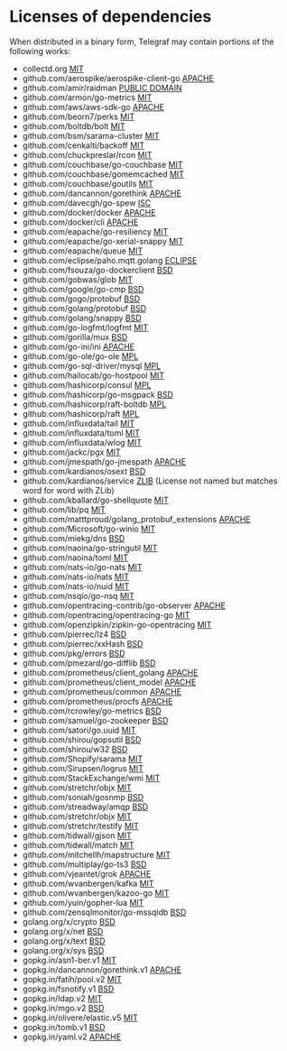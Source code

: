 # Licenses of dependencies

When distributed in a binary form, Telegraf may contain portions of the
following works:

- collectd.org [MIT](https://github.com/collectd/go-collectd/blob/master/LICENSE)
- github.com/aerospike/aerospike-client-go [APACHE](https://github.com/aerospike/aerospike-client-go/blob/master/LICENSE)
- github.com/amir/raidman [PUBLIC DOMAIN](https://github.com/amir/raidman/blob/master/UNLICENSE)
- github.com/armon/go-metrics [MIT](https://github.com/armon/go-metrics/blob/master/LICENSE)
- github.com/aws/aws-sdk-go [APACHE](https://github.com/aws/aws-sdk-go/blob/master/LICENSE.txt)
- github.com/beorn7/perks [MIT](https://github.com/beorn7/perks/blob/master/LICENSE)
- github.com/boltdb/bolt [MIT](https://github.com/boltdb/bolt/blob/master/LICENSE)
- github.com/bsm/sarama-cluster [MIT](https://github.com/bsm/sarama-cluster/blob/master/LICENSE)
- github.com/cenkalti/backoff [MIT](https://github.com/cenkalti/backoff/blob/master/LICENSE)
- github.com/chuckpreslar/rcon [MIT](https://github.com/chuckpreslar/rcon#license)
- github.com/couchbase/go-couchbase [MIT](https://github.com/couchbase/go-couchbase/blob/master/LICENSE)
- github.com/couchbase/gomemcached [MIT](https://github.com/couchbase/gomemcached/blob/master/LICENSE)
- github.com/couchbase/goutils [MIT](https://github.com/couchbase/go-couchbase/blob/master/LICENSE)
- github.com/dancannon/gorethink [APACHE](https://github.com/dancannon/gorethink/blob/master/LICENSE)
- github.com/davecgh/go-spew [ISC](https://github.com/davecgh/go-spew/blob/master/LICENSE)
- github.com/docker/docker [APACHE](https://github.com/docker/docker/blob/master/LICENSE)
- github.com/docker/cli [APACHE](https://github.com/docker/cli/blob/master/LICENSE)
- github.com/eapache/go-resiliency [MIT](https://github.com/eapache/go-resiliency/blob/master/LICENSE)
- github.com/eapache/go-xerial-snappy [MIT](https://github.com/eapache/go-xerial-snappy/blob/master/LICENSE)
- github.com/eapache/queue [MIT](https://github.com/eapache/queue/blob/master/LICENSE)
- github.com/eclipse/paho.mqtt.golang [ECLIPSE](https://github.com/eclipse/paho.mqtt.golang/blob/master/LICENSE)
- github.com/fsouza/go-dockerclient [BSD](https://github.com/fsouza/go-dockerclient/blob/master/LICENSE)
- github.com/gobwas/glob [MIT](https://github.com/gobwas/glob/blob/master/LICENSE)
- github.com/google/go-cmp [BSD](https://github.com/google/go-cmp/blob/master/LICENSE)
- github.com/gogo/protobuf [BSD](https://github.com/gogo/protobuf/blob/master/LICENSE)
- github.com/golang/protobuf [BSD](https://github.com/golang/protobuf/blob/master/LICENSE)
- github.com/golang/snappy [BSD](https://github.com/golang/snappy/blob/master/LICENSE)
- github.com/go-logfmt/logfmt [MIT](https://github.com/go-logfmt/logfmt/blob/master/LICENSE)
- github.com/gorilla/mux [BSD](https://github.com/gorilla/mux/blob/master/LICENSE)
- github.com/go-ini/ini [APACHE](https://github.com/go-ini/ini/blob/master/LICENSE)
- github.com/go-ole/go-ole [MPL](http://mattn.mit-license.org/2013)
- github.com/go-sql-driver/mysql [MPL](https://github.com/go-sql-driver/mysql/blob/master/LICENSE)
- github.com/hailocab/go-hostpool [MIT](https://github.com/hailocab/go-hostpool/blob/master/LICENSE)
- github.com/hashicorp/consul [MPL](https://github.com/hashicorp/consul/blob/master/LICENSE)
- github.com/hashicorp/go-msgpack [BSD](https://github.com/hashicorp/go-msgpack/blob/master/LICENSE)
- github.com/hashicorp/raft-boltdb [MPL](https://github.com/hashicorp/raft-boltdb/blob/master/LICENSE)
- github.com/hashicorp/raft [MPL](https://github.com/hashicorp/raft/blob/master/LICENSE)
- github.com/influxdata/tail [MIT](https://github.com/influxdata/tail/blob/master/LICENSE.txt)
- github.com/influxdata/toml [MIT](https://github.com/influxdata/toml/blob/master/LICENSE)
- github.com/influxdata/wlog [MIT](https://github.com/influxdata/wlog/blob/master/LICENSE)
- github.com/jackc/pgx [MIT](https://github.com/jackc/pgx/blob/master/LICENSE)
- github.com/jmespath/go-jmespath [APACHE](https://github.com/jmespath/go-jmespath/blob/master/LICENSE)
- github.com/kardianos/osext [BSD](https://github.com/kardianos/osext/blob/master/LICENSE)
- github.com/kardianos/service [ZLIB](https://github.com/kardianos/service/blob/master/LICENSE) (License not named but matches word for word with ZLib)
- github.com/kballard/go-shellquote [MIT](https://github.com/kballard/go-shellquote/blob/master/LICENSE)
- github.com/lib/pq [MIT](https://github.com/lib/pq/blob/master/LICENSE.md)
- github.com/matttproud/golang_protobuf_extensions [APACHE](https://github.com/matttproud/golang_protobuf_extensions/blob/master/LICENSE)
- github.com/Microsoft/go-winio [MIT](https://github.com/Microsoft/go-winio/blob/master/LICENSE)
- github.com/miekg/dns [BSD](https://github.com/miekg/dns/blob/master/LICENSE)
- github.com/naoina/go-stringutil [MIT](https://github.com/naoina/go-stringutil/blob/master/LICENSE)
- github.com/naoina/toml [MIT](https://github.com/naoina/toml/blob/master/LICENSE)
- github.com/nats-io/go-nats [MIT](https://github.com/nats-io/go-nats/blob/master/LICENSE)
- github.com/nats-io/nats [MIT](https://github.com/nats-io/nats/blob/master/LICENSE)
- github.com/nats-io/nuid [MIT](https://github.com/nats-io/nuid/blob/master/LICENSE)
- github.com/nsqio/go-nsq [MIT](https://github.com/nsqio/go-nsq/blob/master/LICENSE)
- github.com/opentracing-contrib/go-observer [APACHE](https://github.com/opentracing-contrib/go-observer/blob/master/LICENSE)
- github.com/opentracing/opentracing-go [MIT](https://github.com/opentracing/opentracing-go/blob/master/LICENSE)
- github.com/openzipkin/zipkin-go-opentracing [MIT](https://github.com/openzipkin/zipkin-go-opentracing/blob/master/LICENSE)
- github.com/pierrec/lz4 [BSD](https://github.com/pierrec/lz4/blob/master/LICENSE)
- github.com/pierrec/xxHash [BSD](https://github.com/pierrec/xxHash/blob/master/LICENSE)
- github.com/pkg/errors [BSD](https://github.com/pkg/errors/blob/master/LICENSE)
- github.com/pmezard/go-difflib [BSD](https://github.com/pmezard/go-difflib/blob/master/LICENSE)
- github.com/prometheus/client_golang [APACHE](https://github.com/prometheus/client_golang/blob/master/LICENSE)
- github.com/prometheus/client_model [APACHE](https://github.com/prometheus/client_model/blob/master/LICENSE)
- github.com/prometheus/common [APACHE](https://github.com/prometheus/common/blob/master/LICENSE)
- github.com/prometheus/procfs [APACHE](https://github.com/prometheus/procfs/blob/master/LICENSE)
- github.com/rcrowley/go-metrics [BSD](https://github.com/rcrowley/go-metrics/blob/master/LICENSE)
- github.com/samuel/go-zookeeper [BSD](https://github.com/samuel/go-zookeeper/blob/master/LICENSE)
- github.com/satori/go.uuid [MIT](https://github.com/satori/go.uuid/blob/master/LICENSE)
- github.com/shirou/gopsutil [BSD](https://github.com/shirou/gopsutil/blob/master/LICENSE)
- github.com/shirou/w32 [BSD](https://github.com/shirou/w32/blob/master/LICENSE)
- github.com/Shopify/sarama [MIT](https://github.com/Shopify/sarama/blob/master/MIT-LICENSE)
- github.com/Sirupsen/logrus [MIT](https://github.com/Sirupsen/logrus/blob/master/LICENSE)
- github.com/StackExchange/wmi [MIT](https://github.com/StackExchange/wmi/blob/master/LICENSE)
- github.com/stretchr/objx [MIT](https://github.com/stretchr/objx/blob/master/LICENSE.md)
- github.com/soniah/gosnmp [BSD](https://github.com/soniah/gosnmp/blob/master/LICENSE)
- github.com/streadway/amqp [BSD](https://github.com/streadway/amqp/blob/master/LICENSE)
- github.com/stretchr/objx [MIT](https://github.com/stretchr/objx/blob/master/LICENSE.md)
- github.com/stretchr/testify [MIT](https://github.com/stretchr/testify/blob/master/LICENCE.txt)
- github.com/tidwall/gjson [MIT](https://github.com/tidwall/gjson/blob/master/LICENSE)
- github.com/tidwall/match [MIT](https://github.com/tidwall/match/blob/master/LICENSE)
- github.com/mitchellh/mapstructure [MIT](https://github.com/mitchellh/mapstructure/blob/master/LICENSE)
- github.com/multiplay/go-ts3 [BSD](https://github.com/multiplay/go-ts3/blob/master/LICENSE)
- github.com/vjeantet/grok [APACHE](https://github.com/vjeantet/grok/blob/master/LICENSE)
- github.com/wvanbergen/kafka [MIT](https://github.com/wvanbergen/kafka/blob/master/LICENSE)
- github.com/wvanbergen/kazoo-go [MIT](https://github.com/wvanbergen/kazoo-go/blob/master/MIT-LICENSE)
- github.com/yuin/gopher-lua [MIT](https://github.com/yuin/gopher-lua/blob/master/LICENSE)
- github.com/zensqlmonitor/go-mssqldb [BSD](https://github.com/zensqlmonitor/go-mssqldb/blob/master/LICENSE.txt)
- golang.org/x/crypto [BSD](https://github.com/golang/crypto/blob/master/LICENSE)
- golang.org/x/net [BSD](https://go.googlesource.com/net/+/master/LICENSE)
- golang.org/x/text [BSD](https://go.googlesource.com/text/+/master/LICENSE)
- golang.org/x/sys [BSD](https://go.googlesource.com/sys/+/master/LICENSE)
- gopkg.in/asn1-ber.v1 [MIT](https://github.com/go-asn1-ber/asn1-ber/blob/v1.2/LICENSE)
- gopkg.in/dancannon/gorethink.v1 [APACHE](https://github.com/dancannon/gorethink/blob/v1.1.2/LICENSE)
- gopkg.in/fatih/pool.v2 [MIT](https://github.com/fatih/pool/blob/v2.0.0/LICENSE)
- gopkg.in/fsnotify.v1 [BSD](https://github.com/fsnotify/fsnotify/blob/v1.4.2/LICENSE)
- gopkg.in/ldap.v2 [MIT](https://github.com/go-ldap/ldap/blob/v2.5.0/LICENSE)
- gopkg.in/mgo.v2 [BSD](https://github.com/go-mgo/mgo/blob/v2/LICENSE)
- gopkg.in/olivere/elastic.v5 [MIT](https://github.com/olivere/elastic/blob/v5.0.38/LICENSE)
- gopkg.in/tomb.v1 [BSD](https://github.com/go-tomb/tomb/blob/v1/LICENSE)
- gopkg.in/yaml.v2 [APACHE](https://github.com/go-yaml/yaml/blob/v2/LICENSE)
